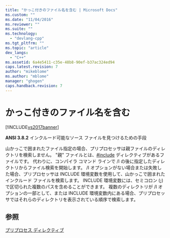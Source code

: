 ```yaml
---
title: "かっこ付きのファイル名を含む | Microsoft Docs"
ms.custom: ""
ms.date: "11/04/2016"
ms.reviewer: ""
ms.suite: ""
ms.technology: 
  - "devlang-cpp"
ms.tgt_pltfrm: ""
ms.topic: "article"
dev_langs: 
  - "C++"
ms.assetid: 6a4e5411-c35e-48b8-90ef-b37ac324ed94
caps.latest.revision: 7
author: "mikeblome"
ms.author: "mblome"
manager: "ghogen"
caps.handback.revision: 7
---
```

# かっこ付きのファイル名を含む
[!INCLUDE[vs2017banner](../assembler/inline/includes/vs2017banner.md)]

**ANSI 3.8.2** インクルード可能なソース ファイルを見つけるための手段  
  
 山かっこで囲まれたファイル指定の場合、プリプロセッサは親ファイルのディレクトリを検索しません。  "親" ファイルとは、[\#include](../preprocessor/hash-include-directive-c-cpp.md) ディレクティブがあるファイルです。  代わりに、コンパイラ コマンド ラインで \/I の後に指定したディレクトリからファイル検索を開始します。  \/I オプションがない場合または失敗した場合、プリプロセッサは INCLUDE 環境変数を使用して、山かっこで囲まれたインクルード ファイルを検索します。  INCLUDE 環境変数には、セミコロン \(**;**\) で区切られた複数のパスを含めることができます。  複数のディレクトリが \/I オプションの一部として、または INCLUDE 環境変数内にある場合、プリプロセッサではそれらのディレクトリを表示されている順序で検索します。  
  
## 参照  
 [プリプロセス ディレクティブ](../Topic/Preprocessing%20Directives.md)